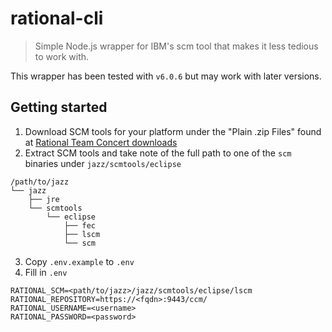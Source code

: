 # rational-cli

> Simple Node.js wrapper for IBM's scm tool that makes it less tedious to work with.

This wrapper has been tested with `v6.0.6` but may work with later versions.

## Getting started

1. Download SCM tools for your platform under the "Plain .zip Files" found at [Rational Team Concert downloads](https://jazz.net/downloads/rational-team-concert/releases/6.0.6?p=allDownloads)
2. Extract SCM tools and take note of the full path to one of the `scm` binaries under `jazz/scmtools/eclipse`

```
/path/to/jazz
└── jazz
    ├── jre
    └── scmtools
        └── eclipse
            ├── fec
            ├── lscm
            └── scm
```

3. Copy `.env.example` to `.env`
4. Fill in `.env`

```
RATIONAL_SCM=<path/to/jazz>/jazz/scmtools/eclipse/lscm
RATIONAL_REPOSITORY=https://<fqdn>:9443/ccm/
RATIONAL_USERNAME=<username>
RATIONAL_PASSWORD=<password>
```
